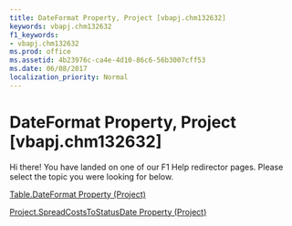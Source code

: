 ```yaml
---
title: DateFormat Property, Project [vbapj.chm132632]
keywords: vbapj.chm132632
f1_keywords:
- vbapj.chm132632
ms.prod: office
ms.assetid: 4b23976c-ca4e-4d10-86c6-56b3007cff53
ms.date: 06/08/2017
localization_priority: Normal
---
```



# DateFormat Property, Project [vbapj.chm132632]

Hi there! You have landed on one of our F1 Help redirector pages. Please select the topic you were looking for below.

[Table.DateFormat Property (Project)](http://msdn.microsoft.com/library/69e0d08b-698e-8354-a583-b08122762f3f%28Office.15%29.aspx)

[Project.SpreadCostsToStatusDate Property (Project)](http://msdn.microsoft.com/library/e8e42269-3cba-46bd-d600-ea66b7b762c6%28Office.15%29.aspx)


